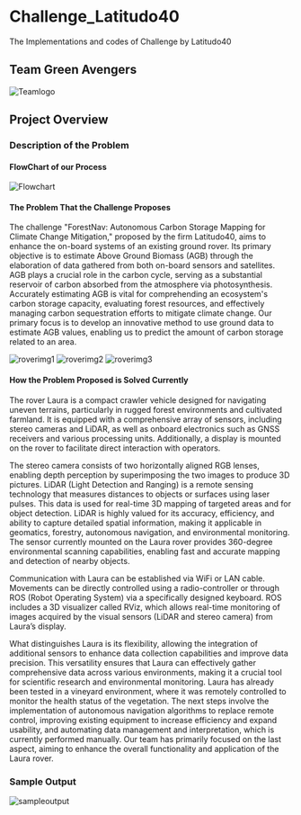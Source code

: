 # Challenge_Latitudo40
The Implementations and codes of Challenge by Latitudo40

## Team Green Avengers

![Teamlogo](./Documentation/images/greenavengers_logo.png)


## Project Overview

### Description of the Problem

#### FlowChart of our Process
![Flowchart](./Documentation/diagrams/flowchart.png)

#### The Problem That the Challenge Proposes
The challenge "ForestNav: Autonomous Carbon Storage Mapping for Climate Change Mitigation," proposed by the firm Latitudo40, aims to enhance the on-board systems of an existing ground rover. Its primary objective is to estimate Above Ground Biomass (AGB) through the elaboration of data gathered from both on-board sensors and satellites. AGB plays a crucial role in the carbon cycle, serving as a substantial reservoir of carbon absorbed from the atmosphere via photosynthesis. Accurately estimating AGB is vital for comprehending an ecosystem's carbon storage capacity, evaluating forest resources, and effectively managing carbon sequestration efforts to mitigate climate change. Our primary focus is to develop an innovative method to use ground data to estimate AGB values, enabling us to predict the amount of carbon storage related to an area.

![roverimg1](./Documentation/images/rover1.jpg)
![roverimg2](./Documentation/images/rover2.jpg)
![roverimg3](./Documentation/images/rover3.jpg)

#### How the Problem Proposed is Solved Currently
The rover Laura is a compact crawler vehicle designed for navigating uneven terrains, particularly in rugged forest environments and cultivated farmland. It is equipped with a comprehensive array of sensors, including stereo cameras and LiDAR, as well as onboard electronics such as GNSS receivers and various processing units. Additionally, a display is mounted on the rover to facilitate direct interaction with operators.

The stereo camera consists of two horizontally aligned RGB lenses, enabling depth perception by superimposing the two images to produce 3D pictures. LiDAR (Light Detection and Ranging) is a remote sensing technology that measures distances to objects or surfaces using laser pulses. This data is used for real-time 3D mapping of targeted areas and for object detection. LiDAR is highly valued for its accuracy, efficiency, and ability to capture detailed spatial information, making it applicable in geomatics, forestry, autonomous navigation, and environmental monitoring. The sensor currently mounted on the Laura rover provides 360-degree environmental scanning capabilities, enabling fast and accurate mapping and detection of nearby objects.

Communication with Laura can be established via WiFi or LAN cable. Movements can be directly controlled using a radio-controller or through ROS (Robot Operating System) via a specifically designed keyboard. ROS includes a 3D visualizer called RViz, which allows real-time monitoring of images acquired by the visual sensors (LiDAR and stereo camera) from Laura’s display.

What distinguishes Laura is its flexibility, allowing the integration of additional sensors to enhance data collection capabilities and improve data precision. This versatility ensures that Laura can effectively gather comprehensive data across various environments, making it a crucial tool for scientific research and environmental monitoring. Laura has already been tested in a vineyard environment, where it was remotely controlled to monitor the health status of the vegetation. The next steps involve the implementation of autonomous navigation algorithms to replace remote control, improving existing equipment to increase efficiency and expand usability, and automating data management and interpretation, which is currently performed manually. Our team has primarily focused on the last aspect, aiming to enhance the overall functionality and application of the Laura rover.


### Sample Output

![sampleoutput](./Documentation/images/output.png)
